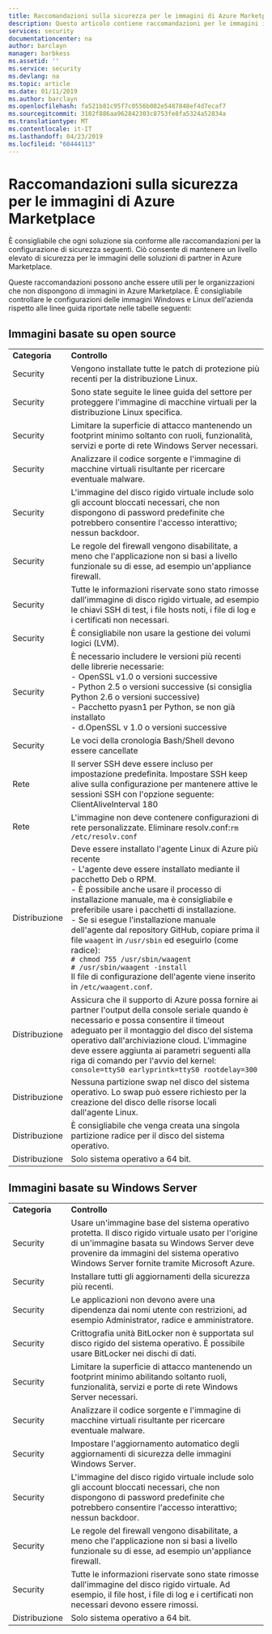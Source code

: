 ```yaml
---
title: Raccomandazioni sulla sicurezza per le immagini di Azure Marketplace | Microsoft Docs
description: Questo articolo contiene raccomandazioni per le immagini incluse in Marketplace
services: security
documentationcenter: na
author: barclayn
manager: barbkess
ms.assetid: ''
ms.service: security
ms.devlang: na
ms.topic: article
ms.date: 01/11/2019
ms.author: barclayn
ms.openlocfilehash: fa521b81c95f7c0556b082e5487848ef4d7ecaf7
ms.sourcegitcommit: 3102f886aa962842303c8753fe8fa5324a52834a
ms.translationtype: MT
ms.contentlocale: it-IT
ms.lasthandoff: 04/23/2019
ms.locfileid: "60444113"
---
```

# <a name="security-recommendations-for-azure-marketplace-images"></a>Raccomandazioni sulla sicurezza per le immagini di Azure Marketplace

È consigliabile che ogni soluzione sia conforme alle raccomandazioni per la configurazione di sicurezza seguenti. Ciò consente di mantenere un livello elevato di sicurezza per le immagini delle soluzioni di partner in Azure Marketplace.

Queste raccomandazioni possono anche essere utili per le organizzazioni che non dispongono di immagini in Azure Marketplace. È consigliabile controllare le configurazioni delle immagini Windows e Linux dell'azienda rispetto alle linee guida riportate nelle tabelle seguenti:

## <a name="open-source-based-images"></a>Immagini basate su open source

|||
|--------------------------------------------------------------|----------------------------------------------------------------------------------------------------------------------------------------------------------------------------------------------------------------------------------------------------------------------------------------|
| **Categoria**                                                 | **Controllo**                                                                                                                                                                                                                                                                              |
| Security                                                     | Vengono installate tutte le patch di protezione più recenti per la distribuzione Linux.                                                                                                                                                                                                              |
| Security                                                     | Sono state seguite le linee guida del settore per proteggere l'immagine di macchine virtuali per la distribuzione Linux specifica.                                                                                                                                                                                     |
| Security                                                     | Limitare la superficie di attacco mantenendo un footprint minimo soltanto con ruoli, funzionalità, servizi e porte di rete Windows Server necessari.                                                                                                                                               |
| Security                                                     | Analizzare il codice sorgente e l'immagine di macchine virtuali risultante per ricercare eventuale malware.                                                                                                                                                                                                                                   |
| Security                                                     | L'immagine del disco rigido virtuale include solo gli account bloccati necessari, che non dispongono di password predefinite che potrebbero consentire l'accesso interattivo; nessun backdoor.                                                                                                                                           |
| Security                                                     | Le regole del firewall vengono disabilitate, a meno che l'applicazione non si basi a livello funzionale su di esse, ad esempio un'appliance firewall.                                                                                                                                                                             |
| Security                                                     | Tutte le informazioni riservate sono stato rimosse dall'immagine di disco rigido virtuale, ad esempio le chiavi SSH di test, i file hosts noti, i file di log e i certificati non necessari.                                                                                                                                       |
| Security                                                     | È consigliabile non usare la gestione dei volumi logici (LVM).                                                                                                                                                                                                                                            |
| Security                                                     | È necessario includere le versioni più recenti delle librerie necessarie: </br> - OpenSSL v1.0 o versioni successive </br> - Python 2.5 o versioni successive (si consiglia Python 2.6 o versioni successive) </br> - Pacchetto pyasn1 per Python, se non già installato </br> - d.OpenSSL v 1.0 o versioni successive                                                                |
| Security                                                     | Le voci della cronologia Bash/Shell devono essere cancellate                                                                                                                                                                                                                                             |
| Rete                                                   | Il server SSH deve essere incluso per impostazione predefinita. Impostare SSH keep alive sulla configurazione per mantenere attive le sessioni SSH con l'opzione seguente: ClientAliveInterval 180                                                                                                                                                        |
| Rete                                                   | L'immagine non deve contenere configurazioni di rete personalizzate. Eliminare resolv.conf:`rm /etc/resolv.conf`                                                                                                                                                                                |
| Distribuzione                                                   | Deve essere installato l'agente Linux di Azure più recente </br> - L'agente deve essere installato mediante il pacchetto Deb o RPM.  </br> - È possibile anche usare il processo di installazione manuale, ma è consigliabile e preferibile usare i pacchetti di installazione. </br> - Se si esegue l'installazione manuale dell'agente dal repository GitHub, copiare prima il file `waagent` in `/usr/sbin` ed eseguirlo (come radice): </br>`# chmod 755 /usr/sbin/waagent` </br>`# /usr/sbin/waagent -install` </br>Il file di configurazione dell'agente viene inserito in `/etc/waagent.conf`.    |
| Distribuzione                                                   | Assicura che il supporto di Azure possa fornire ai partner l'output della console seriale quando è necessario e possa consentire il timeout adeguato per il montaggio del disco del sistema operativo dall'archiviazione cloud. L'immagine deve essere aggiunta ai parametri seguenti alla riga di comando per l'avvio del kernel: `console=ttyS0 earlyprintk=ttyS0 rootdelay=300` |
| Distribuzione                                                   | Nessuna partizione swap nel disco del sistema operativo. Lo swap può essere richiesto per la creazione del disco delle risorse locali dall'agente Linux.         |
| Distribuzione                                                   | È consigliabile che venga creata una singola partizione radice per il disco del sistema operativo.      |
| Distribuzione                                                   | Solo sistema operativo a 64 bit.                                                                                                                                                                                                                                                          |

## <a name="windows-server-based-images"></a>Immagini basate su Windows Server

|||
|-------------| -------------------------|
| **Categoria**                                                     | **Controllo**                                                                                                                                                                |
| Security                                                         | Usare un'immagine base del sistema operativo protetta. Il disco rigido virtuale usato per l'origine di un'immagine basata su Windows Server deve provenire da immagini del sistema operativo Windows Server fornite tramite Microsoft Azure. |
| Security                                                         | Installare tutti gli aggiornamenti della sicurezza più recenti.                                                                                                                                     |
| Security                                                         | Le applicazioni non devono avere una dipendenza dai nomi utente con restrizioni, ad esempio Administrator, radice e amministratore.                                                                |
| Security                                                         | Crittografia unità BitLocker non è supportata sul disco rigido del sistema operativo. È possibile usare BitLocker nei dischi di dati.                                                            |
| Security                                                         | Limitare la superficie di attacco mantenendo un footprint minimo abilitando soltanto ruoli, funzionalità, servizi e porte di rete Windows Server necessari.                         |
| Security                                                         | Analizzare il codice sorgente e l'immagine di macchine virtuali risultante per ricercare eventuale malware.                                                                                                                     |
| Security                                                         | Impostare l'aggiornamento automatico degli aggiornamenti di sicurezza delle immagini Windows Server.                                                                                                                |
| Security                                                         | L'immagine del disco rigido virtuale include solo gli account bloccati necessari, che non dispongono di password predefinite che potrebbero consentire l'accesso interattivo; nessun backdoor.                             |
| Security                                                         | Le regole del firewall vengono disabilitate, a meno che l'applicazione non si basi a livello funzionale su di esse, ad esempio un'appliance firewall.                                                               |
| Security                                                         | Tutte le informazioni riservate sono state rimosse dall'immagine del disco rigido virtuale. Ad esempio, il file host, i file di log e i certificati non necessari devono essere rimossi.                                              |
| Distribuzione                                                       | Solo sistema operativo a 64 bit.                            |

